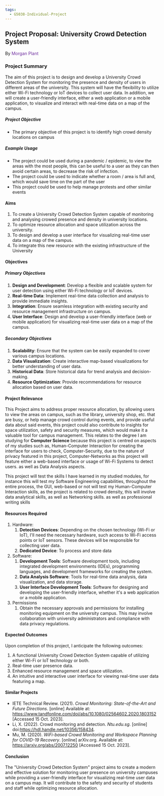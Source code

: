 ```yaml
---
tags:
  - G5038-Individual-Project
---
```

## Project Proposal: University Crowd Detection System
By <span style="color:#7030a0">Morgan Plant</span>
### **Project Summary**

The aim of this project is to design and develop a University Crowd Detection System for monitoring the presence and density of users in different areas of the university. This system will have the flexibility to utilize either Wi-Fi technology or IoT devices to collect user data. In addition, we will create a user-friendly interface, either a web application or a mobile application, to visualize and interact with real-time data on a map of the campus.
##### Project Objective
- The primary objective of this project is to identify high crowd density locations on campus
##### Example Usage
- The project could be used during a pandemic / epidemic, to view the areas with the most people, this can be useful to a user as they can then avoid certain areas, to decrease the risk of infection.
- The project could be used to indicate whether a room / area is full and, which would save time on the part of the user
- This project could be used to help manage protests and other similar events
#### Aims
1. To create a University Crowd Detection System capable of monitoring and analysing crowed presence and density in university locations.
4. To optimize resource allocation and space utilization across the university.
5. To design and develop a user interface for visualizing real-time user data on a map of the campus.
6. To integrate this new resource with the existing infrastructure of the University
#### Objectives
##### **Primary Objectives**
1. **Design and Development**: Develop a flexible and scalable system for user detection using either Wi-Fi technology or IoT devices.
2. **Real-time Data**: Implement real-time data collection and analysis to provide immediate insights.
3. **Integration**: Ensure seamless integration with existing security and resource management infrastructure on campus.
4. **User Interface**: Design and develop a user-friendly interface (web or mobile application) for visualizing real-time user data on a map of the campus.
##### **Secondary Objectives**
1. **Scalability**: Ensure that the system can be easily expanded to cover various campus locations.
2. **Data Visualization**: Create interactive map-based visualizations for better understanding of user data.
3. **Historical Data**: Store historical data for trend analysis and decision-making.
4. **Resource Optimization**: Provide recommendations for resource allocation based on user data.
#### **Project Relevance**
 This Project aims to address proper resource allocation, by allowing users to view the areas on campus, such as the library, university shop, etc. that are busy, or help manage crowd control during events, and provide useful data about said events, this project could also contribute to insights for space utilization, safety and security measures, which would make it a valuable tool for campus management. This relates to the degree I am studying for **Computer Science** because this project is centred on aspects of my studies such as, Human-Computer Interaction for creating the interface for users to check, Computer-Security, due to the nature of privacy featured in this project, Computer-Networks as this project will feature either a web-based interface or usage of Wi-Fi Systems to detect users. as well as Data Analysis aspects.

 This project will test the skills I have learned in my studied modules, for instance this will test my Software Engineering capabilities, throughout the entire process, the GUI, web-based or not will test my Human-Computer Interaction skills, as the project is related to crowd density, this will involve data analytical skills, as well as Networking skills. as well as professional writing skills
#### **Resources Required**
1. Hardware:
	1.  **Detection Devices**: Depending on the chosen technology (Wi-Fi or IoT), I'll need the necessary hardware, such access to Wi-Fi access points or IoT sensors. These devices will be responsible for collecting user data.
	2. **Dedicated Device**: To process and store data
2. Software:
	1. **Development Tools**: Software development tools, including integrated development environments (IDEs), programming languages, and development frameworks for creating the system.
	2. **Data Analysis Software**: Tools for real-time data analysis, data visualization, and data storage.
	3. **User Interface Development Tools**: Software for designing and developing the user-friendly interface, whether it's a web application or a mobile application.
3. Permissions
	1. Obtain the necessary approvals and permissions for installing monitoring equipment on the university campus. This may involve collaboration with university administrators and compliance with data privacy regulations.
#### **Expected Outcomes**

Upon completion of this project, I anticipate the following outcomes:

1. A functional University Crowd Detection System capable of utilizing either Wi-Fi or IoT technology or both.
2. Real-time user presence data.
3. Enhanced resource management and space utilization.
4. An intuitive and interactive user interface for viewing real-time user data featuring a map.
#### **Similar Projects**
- IETE Technical Review. (2021). _Crowd Monitoring: State-of-the-Art and Future Directions_. [online] Available at: https://www.tandfonline.com/doi/abs/10.1080/02564602.2020.1803152 [Accessed 15 Oct. 2023].
- Li, X. (2022). Crowd monitoring and detection. _Ntu.edu.sg_. [online] doi:https://hdl.handle.net/10356/158434.
- Mu, M. (2020). _WiFi-based Crowd Monitoring and Workspace Planning for COVID-19 Recovery_. [online] arXiv.org. Available at: https://arxiv.org/abs/2007.12250 [Accessed 15 Oct. 2023].
#### **Conclusion**
The "University Crowd Detection System" project aims to create a modern and effective solution for monitoring user presence on university campuses while providing a user-friendly interface for visualizing real-time user data on a campus map. It will contribute to the safety and security of students and staff while optimizing resource allocation.
